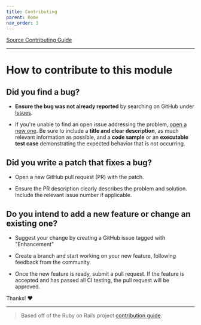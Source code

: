 ```yaml
---
title: Contributing
parent: Home
nav_order: 3
---
```


[Source Contributing Guide](https://github.com/Celerium/ITGlue-PowerShellWrapper/blob/master/.github/CONTRIBUTING.md)

---

# How to contribute to this module

## **Did you find a bug?**

* **Ensure the bug was not already reported** by searching on GitHub under [Issues](https://github.com/itglue/powershellwrapper/issues).

* If you're unable to find an open issue addressing the problem, [open a new one](https://github.com/itglue/powershellwrapper/issues/new). Be sure to include a **title and clear description**, as much relevant information as possible, and a **code sample** or an **executable test case** demonstrating the expected behavior that is not occurring.

## **Did you write a patch that fixes a bug?**

* Open a new GitHub pull request (PR) with the patch.

* Ensure the PR description clearly describes the problem and solution. Include the relevant issue number if applicable.

## **Do you intend to add a new feature or change an existing one?**

* Suggest your change by creating a GitHub issue tagged with "Enhancement"

* Create a branch and start working on your new feature, following feedback from the community.

* Once the new feature is ready, submit a pull request. If the feature is accepted and has passed all CI testing, the pull request will be approved.

Thanks! :heart:

---

> Based off of the Ruby on Rails project [contribution guide](https://github.com/rails/rails/blob/master/CONTRIBUTING.md).
